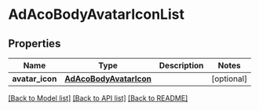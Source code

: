# AdAcoBodyAvatarIconList

## Properties
Name | Type | Description | Notes
------------ | ------------- | ------------- | -------------
**avatar_icon** | [**AdAcoBodyAvatarIcon**](AdAcoBodyAvatarIcon.md) |  | [optional] 

[[Back to Model list]](../README.md#documentation-for-models) [[Back to API list]](../README.md#documentation-for-api-endpoints) [[Back to README]](../README.md)

